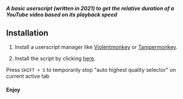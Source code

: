 ##### A basic userscript (written in 2021) to get the relative duration of a YouTube video based on its playback speed

## Installation

1. Install a userscript manager like [Violentmonkey](https://violentmonkey.github.io/get-it/) or [Tampermonkey](https://www.tampermonkey.net/).

2. Install the script by clicking [here]().

Press `SHIFT + S` to temporarily stop "auto highest quality selector" on current active tab

#### Enjoy
